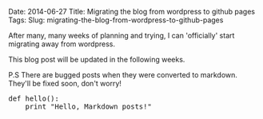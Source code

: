 Date: 2014-06-27
Title: Migrating the blog from wordpress to github pages
Tags:
Slug: migrating-the-blog-from-wordpress-to-github-pages


<p>After many, many weeks of planning and trying, I can 'officially' start migrating away from wordpress.</p>
<p>This blog post will be updated in the following weeks.</p>
<p>P.S There are bugged posts when they were converted to markdown. They'll be fixed soon, don't worry!</p>
<div class="highlight"><pre><span class="k">def</span> <span class="nf">hello</span><span class="p">():</span>
    <span class="k">print</span> <span class="s">&quot;Hello, Markdown posts!&quot;</span>
</pre>
